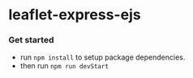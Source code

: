 # leaflet-express-ejs

### Get started
- run `npm install` to setup package dependencies.
- then run `npm run devStart`
